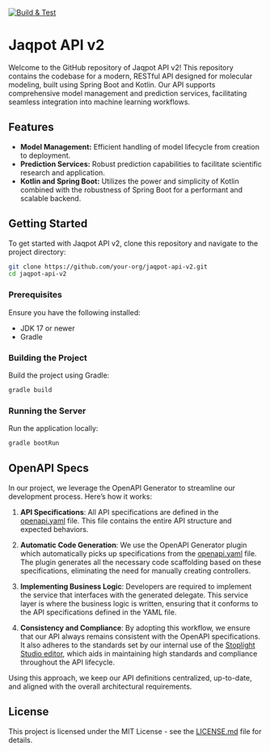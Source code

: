 [![Build & Test](https://github.com/ntua-unit-of-control-and-informatics/jaqpot-api-v2/actions/workflows/build.yml/badge.svg)](https://github.com/ntua-unit-of-control-and-informatics/jaqpot-api-v2/actions/workflows/build.yml)

# Jaqpot API v2

Welcome to the GitHub repository of Jaqpot API v2! This repository contains the codebase for a modern, RESTful API designed for molecular modeling, built using Spring Boot and Kotlin. Our API supports comprehensive model management and prediction services, facilitating seamless integration into machine learning workflows.

## Features
- **Model Management:** Efficient handling of model lifecycle from creation to deployment.
- **Prediction Services:** Robust prediction capabilities to facilitate scientific research and application.
- **Kotlin and Spring Boot:** Utilizes the power and simplicity of Kotlin combined with the robustness of Spring Boot for a performant and scalable backend.

## Getting Started
To get started with Jaqpot API v2, clone this repository and navigate to the project directory:
```bash
git clone https://github.com/your-org/jaqpot-api-v2.git
cd jaqpot-api-v2
```

### Prerequisites
Ensure you have the following installed:
- JDK 17 or newer
- Gradle

### Building the Project
Build the project using Gradle:
```bash
gradle build
```

### Running the Server
Run the application locally:
```bash
gradle bootRun
```

## OpenAPI Specs

In our project, we leverage the OpenAPI Generator to streamline our development process. Here’s how it works:

1. **API Specifications**: All API specifications are defined in the [openapi.yaml](src/main/resources/openapi.yaml) file. This file contains the entire API structure and expected behaviors.

2. **Automatic Code Generation**: We use the OpenAPI Generator plugin which automatically picks up specifications from the [openapi.yaml](src/main/resources/openapi.yaml) file. The plugin generates all the necessary code scaffolding based on these specifications, eliminating the need for manually creating controllers.

3. **Implementing Business Logic**: Developers are required to implement the service that interfaces with the generated delegate. This service layer is where the business logic is written, ensuring that it conforms to the API specifications defined in the YAML file.

4. **Consistency and Compliance**: By adopting this workflow, we ensure that our API always remains consistent with the OpenAPI specifications. It also adheres to the standards set by our internal use of the [Stoplight Studio editor](https://upcintua.stoplight.io/studio/jaqpot?importFiles=true), which aids in maintaining high standards and compliance throughout the API lifecycle.

Using this approach, we keep our API definitions centralized, up-to-date, and aligned with the overall architectural requirements.


## License
This project is licensed under the MIT License - see the [LICENSE.md](LICENSE.md) file for details.


